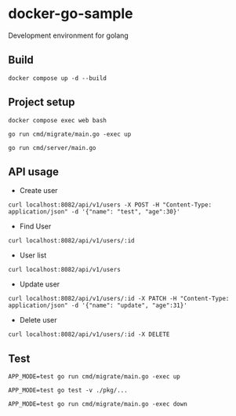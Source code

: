 # docker-go-sample

Development environment for golang

## Build

```
docker compose up -d --build
```

## Project setup

```
docker compose exec web bash
```

```
go run cmd/migrate/main.go -exec up
```

```
go run cmd/server/main.go
```

## API usage

- Create user

```
curl localhost:8082/api/v1/users -X POST -H "Content-Type: application/json" -d '{"name": "test", "age":30}'
```

- Find User

```
curl localhost:8082/api/v1/users/:id
```

- User list

```
curl localhost:8082/api/v1/users
```

- Update user

```
curl localhost:8082/api/v1/users/:id -X PATCH -H "Content-Type: application/json" -d '{"name": "update", "age":31}'
```

- Delete user

```
curl localhost:8082/api/v1/users/:id -X DELETE
```

## Test

```
APP_MODE=test go run cmd/migrate/main.go -exec up
```

```
APP_MODE=test go test -v ./pkg/...
```

```
APP_MODE=test go run cmd/migrate/main.go -exec down
```
